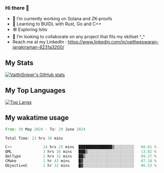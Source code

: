 ### Hi there 👋

- 🔭 I’m currently working on Solana and ZK-proofs
- 📖 Learning to BUIDL with Rust, Go and C++
- 🕸️ Exploring Istio
- 👯 I’m looking to collaborate on any project that fits my skillset ^_^
- Reach me at my LinkedIn : https://www.linkedin.com/in/vaitheeswaran-janakiraman-8231a3200/

## My Stats
[![VaithiSniper's GitHub stats](https://github-readme-stats.vercel.app/api?username=VaithiSniper&hide=stars&theme=radical)](https://github.com/anuraghazra/github-readme-stats)

## My Top Languages

[![Top Langs](https://github-readme-stats.vercel.app/api/top-langs/?username=VaithiSniper&layout=compact)](https://github.com/anuraghazra/github-readme-stats)

## My wakatime usage

<!--START_SECTION:waka-->

```rust
From: 30 May 2024 - To: 29 June 2024

Total Time: 23 hrs 38 mins

C++              14 hrs 25 mins  ███████████████▒░░░░░░░░░   60.81 %
QML              3 hrs 16 mins   ███▒░░░░░░░░░░░░░░░░░░░░░   13.82 %
QmlType          2 hrs 12 mins   ██▒░░░░░░░░░░░░░░░░░░░░░░   09.27 %
CMake            1 hr 42 mins    █▓░░░░░░░░░░░░░░░░░░░░░░░   07.18 %
ObjectiveC       1 hr 32 mins    █▓░░░░░░░░░░░░░░░░░░░░░░░   06.53 %
```

<!--END_SECTION:waka-->
